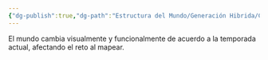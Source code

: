 ```yaml
---
{"dg-publish":true,"dg-path":"Estructura del Mundo/Generación Hibrida/Cambios Estacionales.md","permalink":"/estructura-del-mundo/generacion-hibrida/cambios-estacionales/","dgPassFrontmatter":true}
---
```



El mundo cambia visualmente y funcionalmente de acuerdo a la temporada actual, afectando el reto al mapear.
